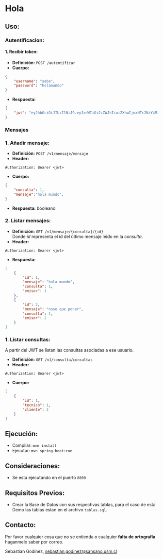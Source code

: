 # Hola

## Uso:
### Autentificacion:
#### 1. Recibir token:
- **Definición:** `POST /autentificar`
- **Cuerpo:**
```JSON
{
	"username": "seba",
	"password": "holamundo"
}
```
- **Respuesta:** 
```JSON
{
    "jwt": "eyJhbGciOiJIUzI1NiJ9.eyJzdWIiOiJzZWJhIiwiZXhwIjoxNTc2NzY4MzIwLCJpYXQiOjE1NzY3MzIzMjB9.amR-byoeVUv65J7J6rsRQl9VH9aGVCRvQMdBbzzZhKQ"
}
```
### Mensajes
### 1. Añadir mensaje:
- **Definición:** `POST /v1/mensaje/mensaje`
- **Header:**
```
Authorization: Bearer <jwt>
```
- **Cuerpo:**
```JSON
{
    "consulta": 1,
    "mensaje":"hola mundo",
}
```
- **Respuesta:** booleano
### 2. Listar mensajes:
- **Definición:** `GET /v1/mensaje/{consulta}/{id}`\
Donde _id_ representa el id del último mensaje leido en la _consulta_.
- **Header:**
```
Authorization: Bearer <jwt>
```
- **Respuesta:**
```JSON
[
    {
        "id": 1,
        "mensaje": "hola mundo",
        "consulta": 1,
        "emisor": 1
    },
    {
        "id": 2,
        "mensaje": "nose que poner",
        "consulta": 1,
        "emisor": 2
    }
]
```
### 1. Listar consultas:
A partir del JWT se listan las consultas asociadas a ese usuario.
- **Definición:** `GET /v1/consulta/consultas`
- **Header:**
```
Authorization: Bearer <jwt>
```
- **Cuerpo:**
```JSON
[
    {
        "id": 1,
        "tecnico": 1,
        "cliente": 2
    }
]
```
## Ejecución:
- Compilar: `mvn install`
- Ejecutar: `mvn spring-boot:run`

## Consideraciones:
- Se esta ejecutando en el puerto `8000`

## Requisitos Previos:
- Crear la Base de Datos con sus respectivas tablas, para el caso de esta Demo las tablas estan en el archivo `tablas.sql`.

## Contacto:
Por favor cualquier cosa que no se entienda o cualquier **falta de ortografía** haganmelo saber por correo.

Sebastian Godínez, sebastian.godinez@sansano.usm.cl